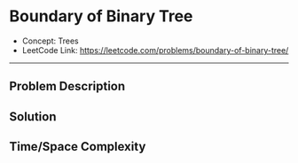 # Boundary of Binary Tree

- Concept: Trees
- LeetCode Link: https://leetcode.com/problems/boundary-of-binary-tree/

---

## Problem Description

## Solution

## Time/Space Complexity

